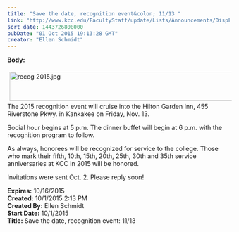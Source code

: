 ```yaml
---
title: "​Save the date, recognition event&colon; 11/13 "
link: "http://www.kcc.edu/FacultyStaff/update/Lists/Announcements/DispForm.aspx?ID=2039"
sort_date: 1443726808000
pubDate: "01 Oct 2015 19:13:28 GMT"
creator: "Ellen Schmidt"
---
```


<div><b>Body:</b> <div class="ExternalClass675D983D74F54B1998C6AD58307C34C5"><p><img alt="recog 2015.jpg" src="/FacultyStaff/update/Documents/recog%202015.jpg" style="height:65px;margin:5px;width:654px" /><br />The 2015 recognition event will cruise into the Hilton Garden Inn, 455 Riverstone Pkwy. in Kankakee on Friday, Nov. 13.</p>
<p>Social hour begins at 5 p.m. The dinner buffet will begin at 6 p.m. with the recognition program to follow.</p>
<p>As always, honorees will be recognized for service to the college. Those who mark their fifth, 10th, 15th, 20th, 25th, 30th and 35th service anniversaries at KCC in 2015 will be honored.</p>
<p>Invitations were sent Oct. 2. Please reply soon!<br /></p></div></div>
<div><b>Expires:</b> 10/16/2015</div>
<div><b>Created:</b> 10/1/2015 2:13 PM</div>
<div><b>Created By:</b> Ellen Schmidt</div>
<div><b>Start Date:</b> 10/1/2015</div>
<div><b>Title:</b> ​Save the date, recognition event: 11/13 </div>
